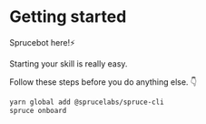 # Getting started

Sprucebot here!⚡️️️️️️️️️️️️ 

Starting your skill is really easy.

Follow these steps before you do anything else. 👇

```bash
yarn global add @sprucelabs/spruce-cli
spruce onboard
```
